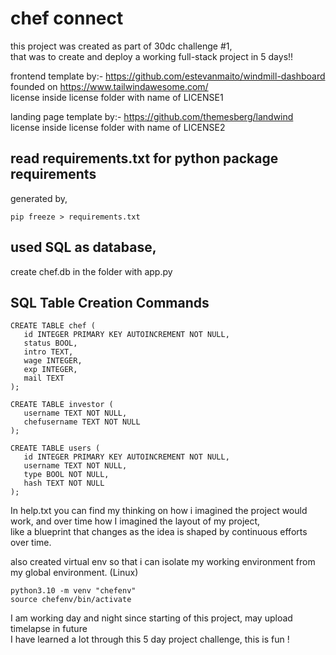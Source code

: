 # chef connect
this project was created as part of 30dc challenge #1,  
that was to create and deploy a working full-stack project in 5 days!!

frontend template by:- https://github.com/estevanmaito/windmill-dashboard  
founded on https://www.tailwindawesome.com/  
license inside license folder with name of LICENSE1  

landing page template by:- https://github.com/themesberg/landwind  
license inside license folder with name of LICENSE2  

## read requirements.txt for python package requirements
generated by, 

```
pip freeze > requirements.txt
```

## used SQL as database, 

create chef.db in the folder with app.py

## SQL Table Creation Commands

```
CREATE TABLE chef (
   id INTEGER PRIMARY KEY AUTOINCREMENT NOT NULL,
   status BOOL,
   intro TEXT,
   wage INTEGER,
   exp INTEGER,
   mail TEXT
);
```

```
CREATE TABLE investor (
   username TEXT NOT NULL,
   chefusername TEXT NOT NULL
);
```

```
CREATE TABLE users (
   id INTEGER PRIMARY KEY AUTOINCREMENT NOT NULL,
   username TEXT NOT NULL,
   type BOOL NOT NULL,
   hash TEXT NOT NULL
);
```

In help.txt you can find my thinking on how i imagined the project would work,
and over time how I imagined the layout of my project,  
like a blueprint that changes as the idea is shaped by continuous efforts over time.

also created virtual env so that i can isolate my working environment 
from my global environment. (Linux)

```
python3.10 -m venv "chefenv"
source chefenv/bin/activate
```

I am working day and night since starting of this project, may upload timelapse in future  
I have learned a lot through this 5 day project challenge,
this is fun !
